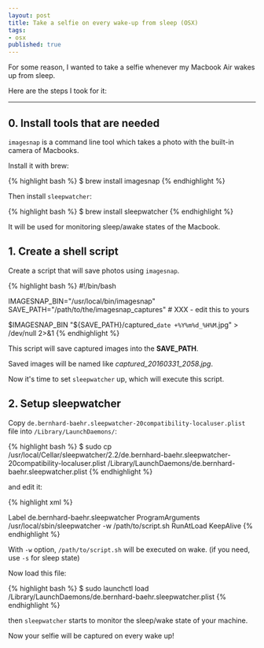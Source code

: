 ```yaml
---
layout: post
title: Take a selfie on every wake-up from sleep (OSX)
tags:
- osx
published: true
---
```


For some reason, I wanted to take a selfie whenever my Macbook Air wakes up from sleep.

Here are the steps I took for it:

----

## 0. Install tools that are needed

`imagesnap` is a command line tool which takes a photo with the built-in camera of Macbooks.

Install it with brew:

{% highlight bash %}
$ brew install imagesnap
{% endhighlight %}

Then install `sleepwatcher`:

{% highlight bash %}
$ brew install sleepwatcher
{% endhighlight %}

It will be used for monitoring sleep/awake states of the Macbook.

## 1. Create a shell script

Create a script that will save photos using `imagesnap`.

{% highlight bash %}
#!/bin/bash

IMAGESNAP_BIN="/usr/local/bin/imagesnap"
SAVE_PATH="/path/to/the/imagesnap_captures"	# XXX - edit this to yours

$IMAGESNAP_BIN "${SAVE_PATH}/captured_`date +%Y%m%d_%H%M`.jpg" > /dev/null 2>&1
{% endhighlight %}

This script will save captured images into the **SAVE_PATH**.

Saved images will be named like *captured_20160331_2058.jpg*.

Now it's time to set `sleepwatcher` up, which will execute this script.

## 2. Setup sleepwatcher

Copy `de.bernhard-baehr.sleepwatcher-20compatibility-localuser.plist` file into `/Library/LaunchDaemons/`:

{% highlight bash %}
$ sudo cp /usr/local/Cellar/sleepwatcher/2.2/de.bernhard-baehr.sleepwatcher-20compatibility-localuser.plist /Library/LaunchDaemons/de.bernhard-baehr.sleepwatcher.plist
{% endhighlight %}

and edit it:

{% highlight xml %}
<?xml version="1.0" encoding="UTF-8"?>
<!DOCTYPE plist PUBLIC "-//Apple Computer//DTD PLIST 1.0//EN" "http://www.apple.com/DTDs/PropertyList-1.0.dtd">
<plist version="1.0">
<dict>
	<key>Label</key>
	<string>de.bernhard-baehr.sleepwatcher</string>
	<key>ProgramArguments</key>
	<array>
		<string>/usr/local/sbin/sleepwatcher</string>
		<string>-w /path/to/script.sh</string>
	</array>
	<key>RunAtLoad</key>
	<true/>
	<key>KeepAlive</key>
	<true/>
</dict>
</plist>
{% endhighlight %}

With `-w` option, `/path/to/script.sh` will be executed on wake. (if you need, use `-s` for sleep state)

Now load this file:

{% highlight bash %}
$ sudo launchctl load /Library/LaunchDaemons/de.bernhard-baehr.sleepwatcher.plist
{% endhighlight %}

then `sleepwatcher` starts to monitor the sleep/wake state of your machine.

Now your selfie will be captured on every wake up!

